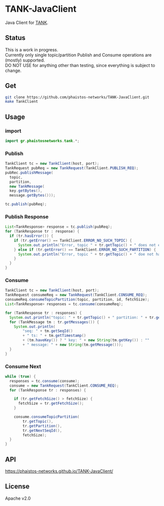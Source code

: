# TANK-JavaClient
Java Client for [TANK](https://github.com/phaistos-networks/TANK).  

## Status ##
This is a work in progress.  
Currently only single topic/partition Publish and Consume operations are (mostly) supported.  
DO NOT USE for anything other than testing, since everything is subject to change.  

## Get ##
```bash
git clone https://github.com/phaistos-networks/TANK-JavaClient.git
make TankClient
```

## Usage ##
### import ###
```java
import gr.phaistosnetworks.tank.*;
```

### Publish ###
```java
TankClient tc = new TankClient(host, port);
TankRequest pubReq = new TankRequest(TankClient.PUBLISH_REQ);
pubRec.publishMessage(
  topic,
  partition,
  new TankMessage(
  key.getBytes(),
  message.getBytes()));

tc.publish(pubReq);
```

### Publish Response ###
```java
List<TankResponse> response = tc.publish(pubReq);
for (TankResponse tr : response) {
  if (tr.hasError()) {
    if (tr.getError() == TankClient.ERROR_NO_SUCH_TOPIC) {
      System.out.println("Error, topic " + tr.getTopic() + " does not exist !");
    } else if (tr.getError() == TankClient.ERROR_NO_SUCH_PARTITION) {
      System.out.println("Error, topic " + tr.getTopic() + " doe not have a partition " + tr.getPartition());
    }
  }
}
```

### Consume ###
```java
TankClient tc = new TankClient(host, port);
TankRequest consumeReq = new TankRequest(TankClient.CONSUME_REQ);
consumeReq.consumeTopicPartition(topic, partition, id, fetchSize);
List<TankResponse> responses = tc.consume(consumeReq);

for (TankResponse tr : responses) {
  System.out.println("topic: " + tr.getTopic() + " partition: " + tr.getPartition());
  for (TankMessage tm : tr.getMessages()) {
    System.out.println(
        "seq: " + tm.getSeqId()
        + " ts: " + tm.getTimestamp()
        + (tm.haveKey()) ? " key: " + new String(tm.getKey()) : ""
        + " message: " + new String(tm.getMessage()));
  }
}
```

### Consume Next ###
```java
while (true) {
  responses = tc.consume(consume);
  consume = new TankRequest(TankClient.CONSUME_REQ);
  for (TankResponse tr : responses) {

    if (tr.getFetchSize() > fetchSize) {
      fetchSize = tr.getFetchSize();
    }

    consume.consumeTopicPartition(
        tr.getTopic(),
        tr.getPartition(),
        tr.getNextSeqId(),
        fetchSize);
  }
}

```

## API ##
https://phaistos-networks.github.io/TANK-JavaClient/

## License ##
Apache v2.0
